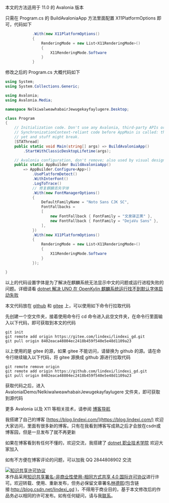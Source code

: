 
本文的方法适用于 11.0 的 Avalonia 版本

<!--more-->


<!-- 发布 -->
<!-- 博客 -->

只需在 Program.cs 的 BuildAvaloniaApp 方法里面配置 X11PlatformOptions 即可，代码如下

```csharp
            .With(new X11PlatformOptions()
            {
                RenderingMode = new List<X11RenderingMode>()
                {
                    X11RenderingMode.Software
                }
            }
```

修改之后的 Program.cs 大概代码如下

```csharp
using System;
using System.Collections.Generic;

using Avalonia;
using Avalonia.Media;

namespace NelkiwalweawhabairJewugekayfaylugere.Desktop;

class Program
{
    // Initialization code. Don't use any Avalonia, third-party APIs or any
    // SynchronizationContext-reliant code before AppMain is called: things aren't initialized
    // yet and stuff might break.
    [STAThread]
    public static void Main(string[] args) => BuildAvaloniaApp()
        .StartWithClassicDesktopLifetime(args);

    // Avalonia configuration, don't remove; also used by visual designer.
    public static AppBuilder BuildAvaloniaApp()
        => AppBuilder.Configure<App>()
            .UsePlatformDetect()
            .WithInterFont()
            .LogToTrace()
            // 修复麒麟丢失字体
            .With(new FontManagerOptions()
            {
                DefaultFamilyName = "Noto Sans CJK SC",
                FontFallbacks =
                [
                    new FontFallback { FontFamily = "文泉驿正黑" },
                    new FontFallback { FontFamily = "DejaVu Sans" },
                ],
            })
            .With(new X11PlatformOptions()
            {
                RenderingMode = new List<X11RenderingMode>()
                {
                    X11RenderingMode.Software
                }
            });

}
```

以上的代码设置字体是为了解决在麒麟系统无法显示中文的问题或运行进程失败的问题。详细请看 [dotnet 解决 UNO 在 OpenKylin 麒麟系统运行找不到默认字体启动失败](https://blog.lindexi.com/post/dotnet-%E8%A7%A3%E5%86%B3-UNO-%E5%9C%A8-OpenKylin-%E9%BA%92%E9%BA%9F%E7%B3%BB%E7%BB%9F%E8%BF%90%E8%A1%8C%E6%89%BE%E4%B8%8D%E5%88%B0%E9%BB%98%E8%AE%A4%E5%AD%97%E4%BD%93%E5%90%AF%E5%8A%A8%E5%A4%B1%E8%B4%A5.html )
<!-- [dotnet 解决 UNO 在 OpenKylin 麒麟系统运行找不到默认字体启动失败 - lindexi - 博客园](https://www.cnblogs.com/lindexi/p/18268131 ) -->

本文代码放在 [github](https://github.com/lindexi/lindexi_gd/tree/8402eaca48804ec2418b459f540e5e48d1109a23/AvaloniaIDemo/NelkiwalweawhabairJewugekayfaylugere) 和 [gitee](https://gitee.com/lindexi/lindexi_gd/tree/8402eaca48804ec2418b459f540e5e48d1109a23/AvaloniaIDemo/NelkiwalweawhabairJewugekayfaylugere) 上，可以使用如下命令行拉取代码

先创建一个空文件夹，接着使用命令行 cd 命令进入此空文件夹，在命令行里面输入以下代码，即可获取到本文的代码

```
git init
git remote add origin https://gitee.com/lindexi/lindexi_gd.git
git pull origin 8402eaca48804ec2418b459f540e5e48d1109a23
```

以上使用的是 gitee 的源，如果 gitee 不能访问，请替换为 github 的源。请在命令行继续输入以下代码，将 gitee 源换成 github 源进行拉取代码

```
git remote remove origin
git remote add origin https://github.com/lindexi/lindexi_gd.git
git pull origin 8402eaca48804ec2418b459f540e5e48d1109a23
```

获取代码之后，进入 AvaloniaIDemo/NelkiwalweawhabairJewugekayfaylugere 文件夹，即可获取到源代码

更多 Avalonia 以及 X11 等相关技术，请参阅 [博客导航](https://blog.lindexi.com/post/%E5%8D%9A%E5%AE%A2%E5%AF%BC%E8%88%AA.html )


我搭建了自己的博客 [https://blog.lindexi.com/](https://blog.lindexi.com/) 欢迎大家访问，里面有很多新的博客。只有在我看到博客写成熟之后才会放在csdn或博客园，但是一旦发布了就不再更新

如果在博客看到有任何不懂的，欢迎交流，我搭建了 [dotnet 职业技术学院](https://t.me/dotnet_campus) 欢迎大家加入

如有不方便在博客评论的问题，可以加我 QQ 2844808902 交流

<a rel="license" href="http://creativecommons.org/licenses/by-nc-sa/4.0/"><img alt="知识共享许可协议" style="border-width:0" src="https://licensebuttons.net/l/by-nc-sa/4.0/88x31.png" /></a><br />本作品采用<a rel="license" href="http://creativecommons.org/licenses/by-nc-sa/4.0/">知识共享署名-非商业性使用-相同方式共享 4.0 国际许可协议</a>进行许可。欢迎转载、使用、重新发布，但务必保留文章署名[林德熙](http://blog.csdn.net/lindexi_gd)(包含链接:http://blog.csdn.net/lindexi_gd )，不得用于商业目的，基于本文修改后的作品务必以相同的许可发布。如有任何疑问，请与我[联系](mailto:lindexi_gd@163.com)。